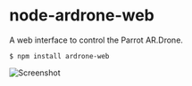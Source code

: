 node-ardrone-web
================

A web interface to control the Parrot AR.Drone.

	$ npm install ardrone-web

![Screenshot](https://github.com/timjb/node-ardrone-web/raw/master/screenshot.png)
